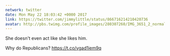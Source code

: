 ```yaml
---
network: twitter
date: Mon May 22 18:03:42 +0000 2017
link: https://twitter.com/jimmylittle/status/866716214210420736
avatar: http://pbs.twimg.com/profile_images/280307260/IMG_3651_2_normal.jpg
---
```


She doesn't even act like she likes him.

Why do Republicans? https://t.co/vgad1iem9q
